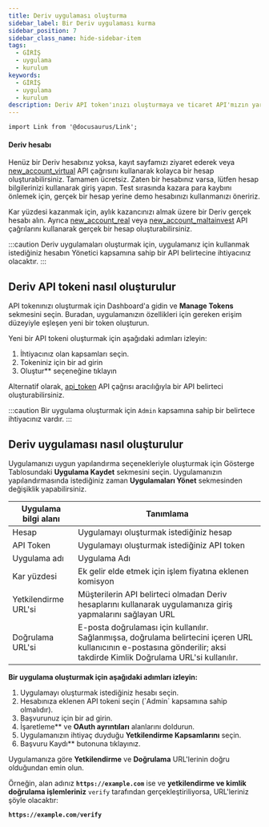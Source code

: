 ```yaml
---
title: Deriv uygulaması oluşturma
sidebar_label: Bir Deriv uygulaması kurma
sidebar_position: 7
sidebar_class_name: hide-sidebar-item
tags:
  - GİRİŞ
  - uygulama
  - kurulum
keywords:
  - GİRİŞ
  - uygulama
  - kurulum
description: Deriv API token'ınızı oluşturmaya ve ticaret API'mızın yardımıyla ticaret uygulamanızı oluşturmaya yönelik adım adım kılavuz. Daha fazla öğrenin.
---
```


```mdx-code-block
import Link from '@docusaurus/Link';
```

#### Deriv hesabı

Henüz bir Deriv hesabınız yoksa, kayıt sayfamızı ziyaret ederek veya <a href="/api-explorer#new_account_virtual" target="_blank" rel="noopener noreferrer">new_account_virtual</a> API çağrısını kullanarak kolayca bir hesap oluşturabilirsiniz. Tamamen ücretsiz. Zaten bir hesabınız varsa, lütfen hesap bilgilerinizi kullanarak giriş yapın. Test sırasında kazara para kaybını önlemek için, gerçek bir hesap yerine demo hesabınızı kullanmanızı öneririz.

Kar yüzdesi kazanmak için, aylık kazancınızı almak üzere bir Deriv gerçek hesabı alın. Ayrıca <a href="/api-explorer#new_account_real" target="_blank" rel="noopener noreferrer">new_account_real</a> veya <a href="/api-explorer#new_account_maltainvest" target="_blank" rel="noopener noreferrer">new_account_maltainvest</a> API çağrılarını kullanarak gerçek bir hesap oluşturabilirsiniz.

:::caution
Deriv uygulamaları oluşturmak için, uygulamanız için kullanmak istediğiniz hesabın Yönetici kapsamına sahip bir API belirtecine ihtiyacınız olacaktır.
:::

## Deriv API tokeni nasıl oluşturulur

API tokenınızı oluşturmak için Dashboard'a gidin ve **Manage Tokens** sekmesini seçin. Buradan, uygulamanızın özellikleri için gereken erişim düzeyiyle eşleşen yeni bir token oluşturun.

Yeni bir API tokeni oluşturmak için aşağıdaki adımları izleyin:

1. İhtiyacınız olan kapsamları seçin.
2. Tokeniniz için bir ad girin
3. Oluştur\*\* seçeneğine tıklayın

Alternatif olarak, <a href="/api-explorer#api_token" target="_blank" rel="noopener noreferrer">api_token</a> API çağrısı aracılığıyla bir API belirteci oluşturabilirsiniz.

:::caution
Bir uygulama oluşturmak için `Admin` kapsamına sahip bir belirtece ihtiyacınız vardır.
:::

## Deriv uygulaması nasıl oluşturulur

Uygulamanızı uygun yapılandırma seçenekleriyle oluşturmak için Gösterge Tablosundaki **Uygulama Kaydet** sekmesini seçin. Uygulamanızın yapılandırmasında istediğiniz zaman **Uygulamaları Yönet** sekmesinden değişiklik yapabilirsiniz.

| Uygulama bilgi alanı | Tanımlama                                                                                                                                                                                                 |
| -------------------- | --------------------------------------------------------------------------------------------------------------------------------------------------------------------------------------------------------- |
| Hesap                | Uygulamayı oluşturmak istediğiniz hesap                                                                                                                                                                   |
| API Token            | Uygulamayı oluşturmak istediğiniz API token                                                                                                                                                               |
| Uygulama adı         | Uygulama Adı                                                                                                                                                                                              |
| Kar yüzdesi          | Ek gelir elde etmek için işlem fiyatına eklenen komisyon                                                                                                                                                  |
| Yetkilendirme URL'si | Müşterilerin API belirteci olmadan Deriv hesaplarını kullanarak uygulamanıza giriş yapmalarını sağlayan URL                                                                                               |
| Doğrulama URL'si     | E-posta doğrulaması için kullanılır. Sağlanmışsa, doğrulama belirtecini içeren URL kullanıcının e-postasına gönderilir; aksi takdirde Kimlik Doğrulama URL'si kullanılır. |

**Bir uygulama oluşturmak için aşağıdaki adımları izleyin:**

1. Uygulamayı oluşturmak istediğiniz hesabı seçin.
2. Hesabınıza eklenen API tokeni seçin (\`Admin\` kapsamına sahip olmalıdır).
3. Başvurunuz için bir ad girin.
4. İşaretleme\*\* ve **OAuth ayrıntıları** alanlarını doldurun.
5. Uygulamanızın ihtiyaç duyduğu **Yetkilendirme Kapsamlarını** seçin.
6. Başvuru Kaydı\*\* butonuna tıklayınız.

Uygulamanıza göre **Yetkilendirme** ve **Doğrulama** URL'lerinin doğru olduğundan emin olun.

Örneğin, alan adınız **`https://example.com`** ise ve **yetkilendirme ve kimlik doğrulama işlemleriniz** `verify` tarafından gerçekleştiriliyorsa, URL'leriniz şöyle olacaktır:

**`https://example.com/verify`**
